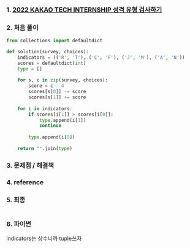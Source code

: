 ### 1. [2022 KAKAO TECH INTERNSHIP 성격 유형 검사하기](https://school.programmers.co.kr/learn/courses/30/lessons/118666) 

### 2. 처음 풀이

``` python
from collections import defaultdict

def solution(survey, choices):
    indicators = (('R', 'T'), ('C', 'F'), ('J', 'M'), ('A', 'N'))
    scores = defaultdict(int)
    type = []
    
    for s, c in zip(survey, choices):
        score = c - 4
        scores[s[0]] -= score
        scores[s[1]] += score
    
    for i in indicators:
        if scores[i[1]] > scores[i[0]]:
            type.append(i[1])
            continue
    
        type.append(i[0])
        
    return "".join(type)
```

### 3. 문제점 / 해결책

### 4. reference

### 5. 최종

``` python

```

### 6. 파이썬
indicators는 상수니까 tuple쓰자
<!--stackedit_data:
eyJoaXN0b3J5IjpbLTQ1MzQyODE4NF19
-->